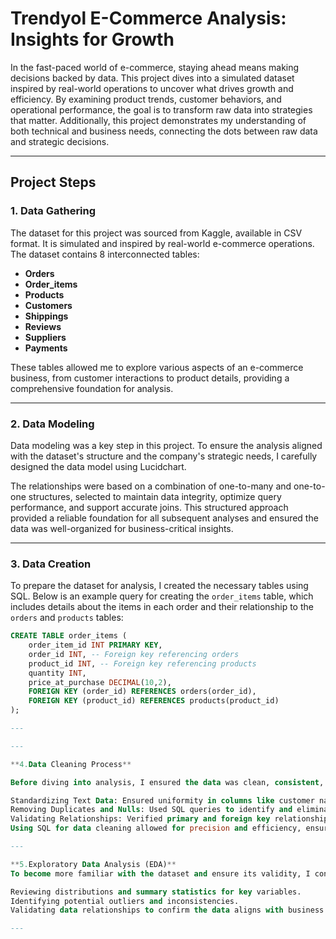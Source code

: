 # Trendyol E-Commerce Analysis: Insights for Growth

In the fast-paced world of e-commerce, staying ahead means making decisions backed by data. This project dives into a simulated dataset inspired by real-world operations to uncover what drives growth and efficiency. By examining product trends, customer behaviors, and operational performance, the goal is to transform raw data into strategies that matter. Additionally, this project demonstrates my understanding of both technical and business needs, connecting the dots between raw data and strategic decisions.

---

## Project Steps

### 1. Data Gathering

The dataset for this project was sourced from Kaggle, available in CSV format. It is simulated and inspired by real-world e-commerce operations. The dataset contains 8 interconnected tables:

- **Orders**  
- **Order_items**  
- **Products**  
- **Customers**  
- **Shippings**  
- **Reviews**  
- **Suppliers**  
- **Payments**  

These tables allowed me to explore various aspects of an e-commerce business, from customer interactions to product details, providing a comprehensive foundation for analysis.

---

### 2. Data Modeling

Data modeling was a key step in this project. To ensure the analysis aligned with the dataset's structure and the company's strategic needs, I carefully designed the data model using Lucidchart.

The relationships were based on a combination of one-to-many and one-to-one structures, selected to maintain data integrity, optimize query performance, and support accurate joins. This structured approach provided a reliable foundation for all subsequent analyses and ensured the data was well-organized for business-critical insights.

---

### 3. Data Creation

To prepare the dataset for analysis, I created the necessary tables using SQL. Below is an example query for creating the `order_items` table, which includes details about the items in each order and their relationship to the `orders` and `products` tables:

```sql
CREATE TABLE order_items (
    order_item_id INT PRIMARY KEY,
    order_id INT, -- Foreign key referencing orders
    product_id INT, -- Foreign key referencing products
    quantity INT,
    price_at_purchase DECIMAL(10,2),
    FOREIGN KEY (order_id) REFERENCES orders(order_id),
    FOREIGN KEY (product_id) REFERENCES products(product_id)
);

---

---

**4.Data Cleaning Process**

Before diving into analysis, I ensured the data was clean, consistent, and ready for querying using SQL. Key steps included:

Standardizing Text Data: Ensured uniformity in columns like customer names and product categories using SQL functions such as TRIM() and LOWER().
Removing Duplicates and Nulls: Used SQL queries to identify and eliminate duplicate rows and handle missing values, maintaining data integrity.
Validating Relationships: Verified primary and foreign key relationships across tables using SQL to ensure accurate joins and referential integrity.
Using SQL for data cleaning allowed for precision and efficiency, ensuring the dataset was ready for detailed analysis and strategic decision-making.

---

**5.Exploratory Data Analysis (EDA)**
To become more familiar with the dataset and ensure its validity, I conducted exploratory data analysis (EDA). This involved:

Reviewing distributions and summary statistics for key variables.
Identifying potential outliers and inconsistencies.
Validating data relationships to confirm the data aligns with business logic

---


